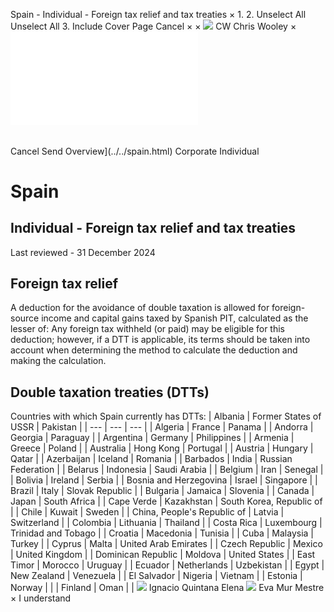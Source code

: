 Spain - Individual - Foreign tax relief and tax treaties
×
1.
2.
Unselect All
Unselect All
3.
Include Cover Page
Cancel
×
×
![](../../-/media/world-wide-tax-summaries/attachments/global---chris-wooley.ashx%3Frev=ac5e5f3223b34096b1afc2a6009c7320&revision=ac5e5f32-23b3-4096-b1af-c2a6009c7320&hash=859B7ADC84DC2CBEC9760E9E6EE7DE6D0A8BFCDF)
CW
Chris Wooley
×
![](foreign-tax-relief-and-tax-treaties.html)
######
Cancel
Send
Overview](../../spain.html)
Corporate
Individual
# Spain
## Individual - Foreign tax relief and tax treaties
Last reviewed - 31 December 2024
## Foreign tax relief
A deduction for the avoidance of double taxation is allowed for foreign-source income and capital gains taxed by Spanish PIT, calculated as the lesser of:
Any foreign tax withheld (or paid) may be eligible for this deduction; however, if a DTT is applicable, its terms should be taken into account when determining the method to calculate the deduction and making the calculation.
## Double taxation treaties (DTTs)
Countries with which Spain currently has DTTs:
| Albania | Former States of USSR | Pakistan |
| --- | --- | --- |
| Algeria | France | Panama |
| Andorra | Georgia | Paraguay |
| Argentina | Germany | Philippines |
| Armenia | Greece | Poland |
| Australia | Hong Kong | Portugal |
| Austria | Hungary | Qatar |
| Azerbaijan | Iceland | Romania |
| Barbados | India | Russian Federation |
| Belarus | Indonesia | Saudi Arabia |
| Belgium | Iran | Senegal |
| Bolivia | Ireland | Serbia |
| Bosnia and Herzegovina | Israel | Singapore |
| Brazil | Italy | Slovak Republic |
| Bulgaria | Jamaica | Slovenia |
| Canada | Japan | South Africa |
| Cape Verde | Kazakhstan | South Korea, Republic of |
| Chile | Kuwait | Sweden |
| China, People's Republic of | Latvia | Switzerland |
| Colombia | Lithuania | Thailand |
| Costa Rica | Luxembourg | Trinidad and Tobago |
| Croatia | Macedonia | Tunisia |
| Cuba | Malaysia | Turkey |
| Cyprus | Malta | United Arab Emirates |
| Czech Republic | Mexico | United Kingdom |
| Dominican Republic | Moldova | United States |
| East Timor | Morocco | Uruguay |
| Ecuador | Netherlands | Uzbekistan |
| Egypt | New Zealand | Venezuela |
| El Salvador | Nigeria | Vietnam |
| Estonia | Norway |  |
| Finland | Oman |  |
![](../../-/media/world-wide-tax-summaries/attachments/spain---ignacio_quintana_elena.ashx%3Frev=9eabee28435640dc847d0a2f012c3bf4&revision=9eabee28-4356-40dc-847d-0a2f012c3bf4&hash=03B96ABF832106F3A3115CC95D5AAC1E92A36026)
Ignacio Quintana Elena
![](../../-/media/world-wide-tax-summaries/attachments/spain---eva_mur_mestre.ashx%3Frev=0eb32255ebf5421fb184c75c2407493b&revision=0eb32255-ebf5-421f-b184-c75c2407493b&hash=E2A588E14A07719823B1C89E73D767BE8BA28178)
Eva Mur Mestre
×
I understand